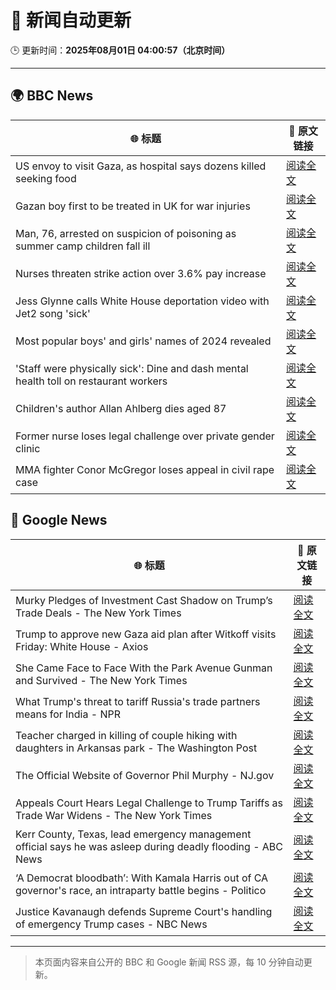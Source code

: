 # 🧠 新闻自动更新

🕒 更新时间：**2025年08月01日 04:00:57（北京时间）**

---

## 🌍 BBC News

| 🌐 标题 | 🔗 原文链接 |
|--------|-------------|
| US envoy to visit Gaza, as hospital says dozens killed seeking food | [阅读全文](https://www.bbc.com/news/articles/c74d82pdxjzo?at_medium=RSS&at_campaign=rss) |
| Gazan boy first to be treated in UK for war injuries | [阅读全文](https://www.bbc.com/news/articles/cvgn6979n59o?at_medium=RSS&at_campaign=rss) |
| Man, 76, arrested on suspicion of poisoning as summer camp children fall ill | [阅读全文](https://www.bbc.com/news/articles/cq58lgnvvypo?at_medium=RSS&at_campaign=rss) |
| Nurses threaten strike action over 3.6% pay increase | [阅读全文](https://www.bbc.com/news/articles/c36je08d111o?at_medium=RSS&at_campaign=rss) |
| Jess Glynne calls White House deportation video with Jet2 song 'sick' | [阅读全文](https://www.bbc.com/news/articles/clyjggjplyqo?at_medium=RSS&at_campaign=rss) |
| Most popular boys' and girls' names of 2024 revealed | [阅读全文](https://www.bbc.com/news/articles/ckgyznp615zo?at_medium=RSS&at_campaign=rss) |
| 'Staff were physically sick': Dine and dash mental health toll on restaurant workers | [阅读全文](https://www.bbc.com/news/articles/cjd24ky4818o?at_medium=RSS&at_campaign=rss) |
| Children's author Allan Ahlberg dies aged 87 | [阅读全文](https://www.bbc.com/news/articles/cpdjn48w1v9o?at_medium=RSS&at_campaign=rss) |
| Former nurse loses legal challenge over private gender clinic | [阅读全文](https://www.bbc.com/news/articles/cpdjnz6ngd9o?at_medium=RSS&at_campaign=rss) |
| MMA fighter Conor McGregor loses appeal in civil rape case | [阅读全文](https://www.bbc.com/news/articles/cd6n04xjj1qo?at_medium=RSS&at_campaign=rss) |

## 📰 Google News

| 🌐 标题 | 🔗 原文链接 |
|--------|-------------|
| Murky Pledges of Investment Cast Shadow on Trump’s Trade Deals - The New York Times | [阅读全文](https://news.google.com/rss/articles/CBMiiwFBVV95cUxObFhSWkVvTjVPbTNpYkI2bG1ITm9ibG5pLVVaT01pOGtEUlhNTnlOVW9NZGpXZjVXZkxmbGZFOXRFOHFsQ0F4b08waThkYkIyN0hya1RGYWRxNl9UU1VvRDRYV0VwS01aWF9xVGhJVUZYNWxDYl90TUFXSWh4dkJPYUpXbTljbjJON3Vr?oc=5) |
| Trump to approve new Gaza aid plan after Witkoff visits Friday: White House - Axios | [阅读全文](https://news.google.com/rss/articles/CBMidEFVX3lxTE1qblNCcjBCczJLanNHMjFuYm5DMlQta1NiU2ZuTlRSUjBZSmo2d084M0Zsc0N5akROU0R2NzdXTnVEY2dMdGFKNU95WWNBMjFFWDdjOVcza1U2UldKYTBHLVQ5ZzQzYzlxR2pnZVV5WTVPWHpI?oc=5) |
| She Came Face to Face With the Park Avenue Gunman and Survived - The New York Times | [阅读全文](https://news.google.com/rss/articles/CBMijAFBVV95cUxQSUprOGpyb09TeTctdHA3NC1BT1ZmNDhFSENvTEpWVE9Eb1lHQk11ZmpNV2JkanNZY0RTamRCb1VvaWVfQVVYdnFheXphM1NkbFJuX29QRm5FSDQ1UFlwVGQtSGxLb0hZZmFDMXl5aFdEUzBFNF9DTUllc1BpMmdjcE9sbWJRTmpDQ01MOQ?oc=5) |
| What Trump's threat to tariff Russia's trade partners means for India - NPR | [阅读全文](https://news.google.com/rss/articles/CBMif0FVX3lxTE82T3ZNdUhKMGlnZ2NEamw0TnFQMW02TU5RakdFeEJMU0ppNjJfMUQ1Y1hlZ0Zoc1oyczUwV1VXbFhwU2Npd0RIRjNVUzZVZ2Q4aGVtODRYbnJQaGFkMnp0RmtWV2l1RURqV0dBOGxMdkdZRWxVQzRYNF9WRk11V0U?oc=5) |
| Teacher charged in killing of couple hiking with daughters in Arkansas park - The Washington Post | [阅读全文](https://news.google.com/rss/articles/CBMiiwFBVV95cUxOTGoxa1RTeksxNnNoTThTWUdqMHRkNThiMWZXZ2tVdGxNbVl2LVc3SC01OUQ4REZmbDVWcW9VdnRZV19JNWlBc0NpYndIeGExNG9lblZNcTdybC1pSWVhQ3NacFozLVhPaHptblpOS0lIUzRwTVhpTWlRX2wzVUh0TFJxRjY5Zm5mdzFN?oc=5) |
| The Official Website of Governor Phil Murphy - NJ.gov | [阅读全文](https://news.google.com/rss/articles/CBMieEFVX3lxTE51eGdyU0JzckFGSkx1cXdhZ1kzNzFCbnRHckFBaWJVbnFqak5KZFRrRmp0TU04ZHVWNmxZSWRYNm9IeUt1QlBGVzVqMFZ2Qi1BWE1MTjdQZktaQTRkUW0wYnhJejUtUlUybWtvakxrYjRLNDJzR01TVQ?oc=5) |
| Appeals Court Hears Legal Challenge to Trump Tariffs as Trade War Widens - The New York Times | [阅读全文](https://news.google.com/rss/articles/CBMiiwFBVV95cUxPc201aERRUDJSOG9mYnliaDV5ZldCRHljeUtkSVZvNFd3WnJzdzd3UEFNdW4tN2p4WWZocE1FOFViUGx0dHVkX1RjU0xrcmJFTkl2TDByVVg4YUhKSEhRaDBYa2NKTXNnYXlMYUM3Zjl0T3oxRjVObEduQ2JsM0huUVRqa29IU1lYSENv?oc=5) |
| Kerr County, Texas, lead emergency management official says he was asleep during deadly flooding - ABC News | [阅读全文](https://news.google.com/rss/articles/CBMipwFBVV95cUxNaTFxTWVOZXlNX3hUbzlxcngyQmVJS3pEU2JYN0c1T0dOdmltUzc2emxGYjAtZHY4VDhPZDVtME5tNGNlclVSQ3FXdkhoZW9sUnJWOFFEVzhfZ3hyZm1MLTdUNVFUeUJ4c2QzbTBEU19Fb1hUdHlYNl84Vi1sVlRONDBEWVdWeVVxUXRRTkN2Y3ZUSkJTWWlXVkZkRXkycmx2YlFlcC12Y9IBrAFBVV95cUxORkZpOEl5cE81U2luM2J5NV9Ndy1IV1JJdEhtZm1WZ1VockJZa21ZemdrdURvQk1JV2dhVWU2aUh6Q1dZdWhlZVBMUVdnR1R2ZkoxWXRyTU5PV2RRREw4NUpvUjBLX2Y3Mkk4cTJiSXlxb3hQc0FSb3EtNXZMV3ZFQUJXWGRzZWtIbUM4eGsyaEhmZU5GNWg1NDFwbTRfRF9DYVVaOGw2dmU4TVhL?oc=5) |
| ‘A Democrat bloodbath’: With Kamala Harris out of CA governor's race, an intraparty battle begins - Politico | [阅读全文](https://news.google.com/rss/articles/CBMiqgFBVV95cUxPTURyR2VpdXN5NDBseXdJd1IydFhHUkhMU21YRmtfM3NocVV5eG1jMmFlTmRNakxoU0ZPVUtoUVFBR2lQUEZzT3RtVXV5T2I5SDg5emxTWjRIVnVWTFlpZlV6STZZZ0VaOVBwNVQ4S2cwS1g2SFZadHNfWi1mVjhtcVhqQWhtdjNQZE5ZT2hlcTlQajNrWEF3Z296cGxiMkwwSDR1TTRtRENmUQ?oc=5) |
| Justice Kavanaugh defends Supreme Court's handling of emergency Trump cases - NBC News | [阅读全文](https://news.google.com/rss/articles/CBMixwFBVV95cUxPR3BLblp4MkpxYTJRYXpIdWk5T2lYMHhvRDlwSDR0R0dLdVNsV3FRcXhaOUtPUlVFcVh2X0xWWDdPOXl4dFB3OTlMbmRaQWdZU3dyNEZacWo0SUlXd0lXUXZJd1dWdWpPX3Q4UWdNMDhBU0RnTnRlZVdTa3VDT3N0bndIbEJWOUNtQjJ5eExQcWNHT2gtUnB0bnloOG0yWHRnRjV1UXRoU2NkSmExYXlYQmFJNGlJcGQwY3ZtZG1jTDFOQnZuS2hZ0gFWQVVfeXFMT3l6MzIzNld0b2RFdHotWU5KVGhvMjlpNGR1WnZTZDk0eVZ3SkR1NGdzX1ZaRXppLTV4QlltMTNCajBtN3JXNklNTkVQeFZhLUlZOGdrMmc?oc=5) |

---
> 本页面内容来自公开的 BBC 和 Google 新闻 RSS 源，每 10 分钟自动更新。